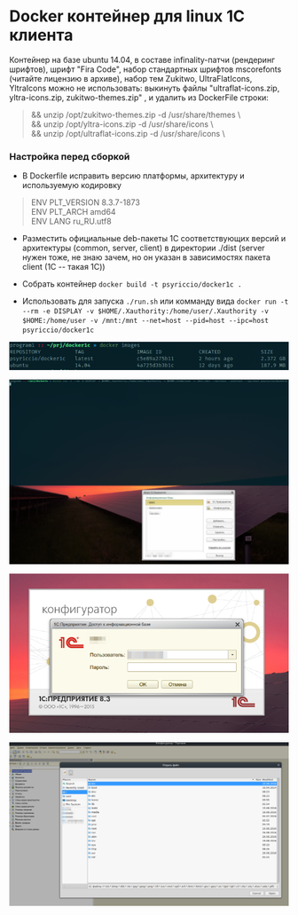 # Docker контейнер для linux 1С клиента

Контейнер на базе ubuntu 14.04, в составе infinality-патчи (рендеринг шрифтов),
шрифт "Fira Code", набор стандартных шрифтов mscorefonts (читайте лицензию в архиве),
набор тем Zukitwo, UltraFlatIcons, YltraIcons
можно не использовать: выкинуть файлы "ultraflat-icons.zip, yltra-icons.zip, zukitwo-themes.zip" ,
и удалить из DockerFile строки:
<blockquote>
  <p>
  && unzip /opt/zukitwo-themes.zip -d /usr/share/themes \ <br>
  && unzip /opt/yltra-icons.zip -d /usr/share/icons \ <br>
  && unzip /opt/ultraflat-icons.zip -d /usr/share/icons \ <br>
  </p>
</blockquote>

### Настройка перед сборкой

* В Dockerfile исправить версию платформы, архитектуру и используемую кодировку
<blockquote>
  ENV PLT_VERSION 8.3.7-1873 <br>
  ENV PLT_ARCH amd64 <br>
  ENV LANG ru_RU.utf8 <br>
</blockquote>

* Разместить официальные deb-пакеты 1С соответствующих версий и архитектуры (common, server, client) в директории ./dist (server нужен тоже, не знаю зачем, но он указан в зависимостях пакета client (1С -- такая 1С))

* Собрать контейнер `docker build -t psyriccio/docker1c .`

* Использовать для запуска `./run.sh` или комманду вида
`docker run -t --rm -e DISPLAY -v $HOME/.Xauthority:/home/user/.Xauthority -v $HOME:/home/user -v /mnt:/mnt --net=host --pid=host --ipc=host psyriccio/docker1c`

![imlst.png](./imglst.png)

![shot01.png](./shot01.png)

![shot02.png](./shot02.png)

![shot03.png](./shot03.png)
